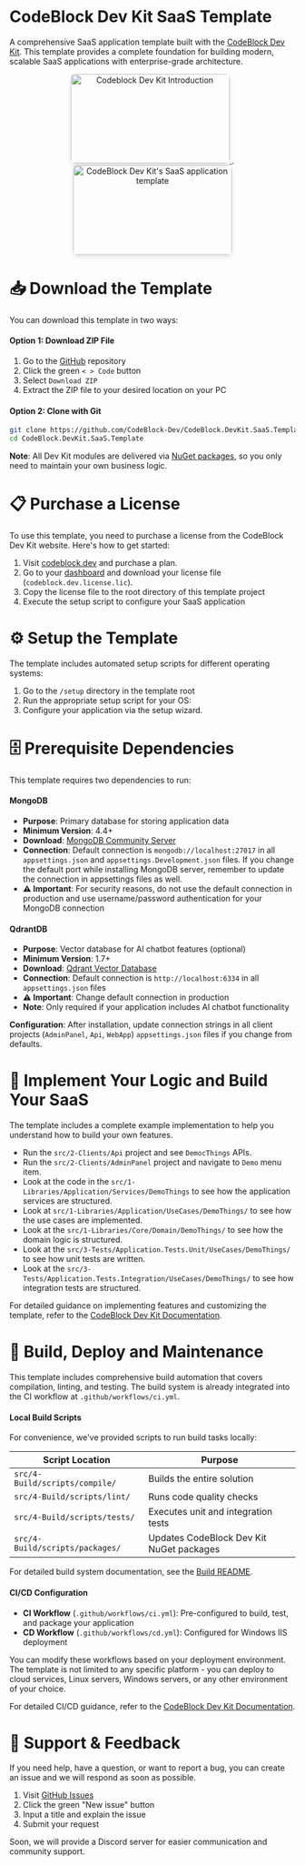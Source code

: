 # CodeBlock Dev Kit SaaS Template

A comprehensive SaaS application template built with the [CodeBlock Dev Kit](https://codeblock.dev). This template provides a complete foundation for building modern, scalable SaaS applications with enterprise-grade architecture.

<div align="center">
  <a target="_blank" href="https://www.youtube.com/embed/s5PO1JIE38w" target="_blank">
    <img src="https://codeblock.dev/images/intro.png" alt="Codeblock Dev Kit Introduction" width="280" height="157.5" style="border-radius: 8px; box-shadow: 0 4px 8px rgba(0,0,0,0.1);">
  </a>
<span> . </span>
  <a target="_blank" href="https://www.youtube.com/embed/wm54wmv-m4c" target="_blank">
    <img src="https://codeblock.dev/images/saas-template.png" alt="CodeBlock Dev Kit's SaaS application template" width="280" height="157.5" style="border-radius: 8px; box-shadow: 0 4px 8px rgba(0,0,0,0.1);">
  </a>
</div>

# 📥 Download the Template

You can download this template in two ways:

#### Option 1: Download ZIP File
1. Go to the [GitHub](https://github.com/CodeBlock-Dev/CodeBlock.DevKit.SaaS.Template) repository
2. Click the green `< > Code` button
3. Select `Download ZIP`
4. Extract the ZIP file to your desired location on your PC

#### Option 2: Clone with Git
```bash
git clone https://github.com/CodeBlock-Dev/CodeBlock.DevKit.SaaS.Template.git
cd CodeBlock.DevKit.SaaS.Template
```

**Note**: All Dev Kit modules are delivered via [NuGet packages](https://www.nuget.org/profiles/CodeBlock.Dev), so you only need to maintain your own business logic.

# 📋 Purchase a License

To use this template, you need to purchase a license from the CodeBlock Dev Kit website. Here's how to get started:

1. Visit [codeblock.dev](https://codeblock.dev/#pricing) and purchase a plan.
2. Go to your [dashboard](https://codeblock.dev/dashboard) and download your license file (`codeblock.dev.license.lic`).
3. Copy the license file to the root directory of this template project
4. Execute the setup script to configure your SaaS application


# ⚙️ Setup the Template

The template includes automated setup scripts for different operating systems:

1. Go to the `/setup` directory in the template root
2. Run the appropriate setup script for your OS:
3. Configure your application via the setup wizard.

# 🗄️ Prerequisite Dependencies

This template requires two dependencies to run:

#### MongoDB
- **Purpose**: Primary database for storing application data
- **Minimum Version**: 4.4+
- **Download**: [MongoDB Community Server](https://www.mongodb.com/try/download/community)
- **Connection**: Default connection is `mongodb://localhost:27017` in all `appsettings.json` and `appsettings.Development.json` files. If you change the default port while installing MongoDB server, remember to update the connection in appsettings files as well.
- **⚠️ Important**: For security reasons, do not use the default connection in production and use username/password authentication for your MongoDB connection

#### QdrantDB
- **Purpose**: Vector database for AI chatbot features (optional)
- **Minimum Version**: 1.7+
- **Download**: [Qdrant Vector Database](https://qdrant.tech/documentation/guides/installation/)
- **Connection**: Default connection is `http://localhost:6334` in all `appsettings.json` files
- **⚠️ Important**: Change default connection in production
- **Note**: Only required if your application includes AI chatbot functionality

**Configuration**: After installation, update connection strings in all client projects (`AdminPanel`, `Api`, `WebApp`) `appsettings.json` files if you change from defaults.

# 🚀 Implement Your Logic and Build Your SaaS

The template includes a complete example implementation to help you understand how to build your own features.
- Run the `src/2-Clients/Api` project and see `DemocThings` APIs.
- Run the `src/2-Clients/AdminPanel` project and navigate to `Demo` menu item.
- Look at the code in the `src/1-Libraries/Application/Services/DemoThings` to see how the application services are structured.
- Look at `src/1-Libraries/Application/UseCases/DemoThings/` to see how the use cases are implemented.
- Look at the `src/1-Libraries/Core/Domain/DemoThings/` to see how the domain logic is structured.
- Look at the `src/3-Tests/Application.Tests.Unit/UseCases/DemoThings/` to see how unit tests are written.
- Look at the `src/3-Tests/Application.Tests.Integration/UseCases/DemoThings/` to see how integration tests are structured.

For detailed guidance on implementing features and customizing the template, refer to the [CodeBlock Dev Kit Documentation](https://docs.codeblock.dev/).

# 🔧 Build, Deploy and Maintenance

This template includes comprehensive build automation that covers compilation, linting, and testing. The build system is already integrated into the CI workflow at `.github/workflows/ci.yml`.

#### Local Build Scripts

For convenience, we've provided scripts to run build tasks locally:

| Script Location | Purpose |
|----------------|----------|
| `src/4-Build/scripts/compile/` | Builds the entire solution |
| `src/4-Build/scripts/lint/` | Runs code quality checks |
| `src/4-Build/scripts/tests/` | Executes unit and integration tests |
| `src/4-Build/scripts/packages/` | Updates CodeBlock Dev Kit NuGet packages |

For detailed build system documentation, see the [Build README](src/4-Build/README.md).

#### CI/CD Configuration

- **CI Workflow** (`.github/workflows/ci.yml`): Pre-configured to build, test, and package your application
- **CD Workflow** (`.github/workflows/cd.yml`): Configured for Windows IIS deployment

You can modify these workflows based on your deployment environment. The template is not limited to any specific platform - you can deploy to cloud services, Linux servers, Windows servers, or any other environment of your choice.

For detailed CI/CD guidance, refer to the [CodeBlock Dev Kit Documentation](https://docs.codeblock.dev/).

# 🛟 Support & Feedback

If you need help, have a question, or want to report a bug, you can create an issue and we will respond as soon as possible.

1. Visit [GitHub Issues](https://github.com/CodeBlock-Dev/CodeBlock.DevKit.SaaS.Template/issues)
2. Click the green "New issue" button
3. Input a title and explain the issue
4. Submit your request

Soon, we will provide a Discord server for easier communication and community support. 
